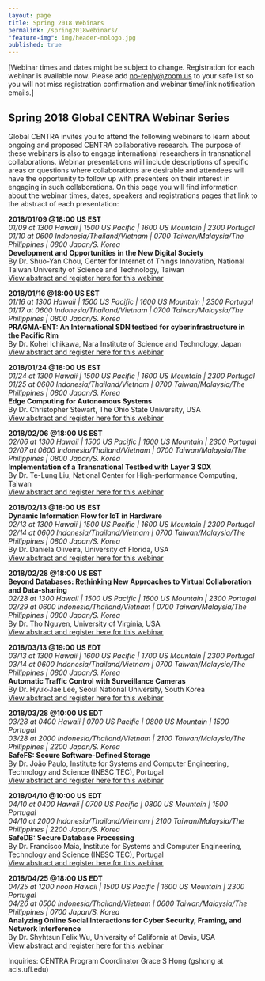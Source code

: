 ```yaml
---
layout: page
title: Spring 2018 Webinars
permalink: /spring2018webinars/
"feature-img": img/header-nologo.jpg
published: true
---
```


[Webinar times and dates might be subject to change. Registration for each webinar is available now. Please add no-reply@zoom.us to your safe list so you will not miss registration confirmation and webinar time/link notification emails.] 

## Spring 2018 Global CENTRA Webinar Series

Global CENTRA invites you to attend the following webinars to learn about ongoing and proposed CENTRA collaborative research. The purpose of these webinars is also to engage international researchers in transnational collaborations. Webinar presentations will include descriptions of specific areas or questions where collaborations are desirable and attendees will have the opportunity to follow up with presenters on their interest in engaging in such collaborations. On this page you will find information about the webinar times, dates, speakers and registrations pages that link to the abstract of each presentation:


**2018/01/09 @18:00 US EST**  
*01/09 at 1300 Hawaii | 1500 US Pacific | 1600 US Mountain | 2300 Portugal*  
*01/10 at 0600 Indonesia/Thailand/Vietnam | 0700 Taiwan/Malaysia/The Philippines | 0800 Japan/S. Korea*  
**Development and Opportunities in the New Digital Society**  
By Dr. Shuo-Yan Chou, Center for Internet of Things Innovation, National Taiwan University of Science and Technology, Taiwan   
[View abstract and register here for this webinar](https://goo.gl/A1SHp8) 
  
**2018/01/16 @18:00 US EST**  
*01/16 at 1300 Hawaii | 1500 US Pacific | 1600 US Mountain | 2300 Portugal*  
*01/17 at 0600 Indonesia/Thailand/Vietnam | 0700 Taiwan/Malaysia/The Philippines | 0800 Japan/S. Korea*  
**PRAGMA-ENT: An International SDN testbed for cyberinfrastructure in the Pacific Rim**  
By Dr. Kohei Ichikawa, Nara Institute of Science and Technology, Japan  
[View abstract and register here for this webinar](https://goo.gl/F5tXre)  
   
**2018/01/24 @18:00 US EST**  
*01/24 at 1300 Hawaii | 1500 US Pacific | 1600 US Mountain | 2300 Portugal*  
*01/25 at 0600 Indonesia/Thailand/Vietnam | 0700 Taiwan/Malaysia/The Philippines | 0800 Japan/S. Korea*  
**Edge Computing for Autonomous Systems**  
By Dr. Christopher Stewart, The Ohio State University, USA  
[View abstract and register here for this webinar](https://goo.gl/7UXfMF)  
  
**2018/02/06 @18:00 US EST**  
*02/06 at 1300 Hawaii | 1500 US Pacific | 1600 US Mountain | 2300 Portugal*  
*02/07 at 0600 Indonesia/Thailand/Vietnam | 0700 Taiwan/Malaysia/The Philippines | 0800 Japan/S. Korea*  
**Implementation of a Transnational Testbed with Layer 3 SDX**  
By Dr. Te-Lung Liu, National Center for High-performance Computing, Taiwan  
[View abstract and register here for this webinar](https://goo.gl/hrksLr)  
  
**2018/02/13 @18:00 US EST**  
**Dynamic Information Flow for IoT in Hardware**  
*02/13 at 1300 Hawaii | 1500 US Pacific | 1600 US Mountain | 2300 Portugal*  
*02/14 at 0600 Indonesia/Thailand/Vietnam | 0700 Taiwan/Malaysia/The Philippines | 0800 Japan/S. Korea*  
By Dr. Daniela Oliveira, University of Florida, USA  
[View abstract and register here for this webinar](https://goo.gl/nvi61N)  
  
**2018/02/28 @18:00 US EST**  
**Beyond Databases: Rethinking New Approaches to Virtual Collaboration and Data-sharing**  
*02/28 at 1300 Hawaii | 1500 US Pacific | 1600 US Mountain | 2300 Portugal*  
*02/29 at 0600 Indonesia/Thailand/Vietnam | 0700 Taiwan/Malaysia/The Philippines | 0800 Japan/S. Korea*  
By Dr. Tho Nguyen, University of Virginia, USA  
[View abstract and register here for this webinar](https://goo.gl/UUD1gn)  
  
**2018/03/13 <span class="underline">@19:00</span> US EDT**  
*03/13 at 1300 Hawaii | 1600 US Pacific | 1700 US Mountain | 2300 Portugal*  
*03/14 at 0600 Indonesia/Thailand/Vietnam | 0700 Taiwan/Malaysia/The Philippines | 0800 Japan/S. Korea*  
**Automatic Traffic Control with Surveillance Cameras**  
By Dr. Hyuk-Jae Lee, Seoul National University, South Korea  
[View abstract and register here for this webinar](https://goo.gl/MuADia)  
  
**2018/03/28 <span class="underline">@10:00</span> US EDT**    
*03/28 at 0400 Hawaii | 0700 US Pacific | 0800 US Mountain | 1500 Portugal*  
*03/28 at 2000 Indonesia/Thailand/Vietnam | 2100 Taiwan/Malaysia/The Philippines | 2200 Japan/S. Korea*  
**SafeFS: Secure Software-Defined Storage**  
By Dr. João Paulo, Institute for Systems and Computer Engineering, Technology and Science (INESC TEC), Portugal  
[View abstract and register here for this webinar](https://goo.gl/zWR9g7)  
  
**2018/04/10 <span class="underline">@10:00</span> US EDT**   
*04/10 at 0400 Hawaii | 0700 US Pacific | 0800 US Mountain | 1500 Portugal*  
*04/10 at 2000 Indonesia/Thailand/Vietnam | 2100 Taiwan/Malaysia/The Philippines | 2200 Japan/S. Korea*  
**SafeDB: Secure Database Processing**  
By Dr. Francisco Maia, Institute for Systems and Computer Engineering, Technology and Science (INESC TEC), Portugal  
[View abstract and register here for this webinar](https://goo.gl/kM68SF)  
  
**2018/04/25 @18:00 US EDT**  
*04/25 at 1200 noon Hawaii | 1500 US Pacific | 1600 US Mountain | 2300 Portugal*  
*04/26 at 0500 Indonesia/Thailand/Vietnam | 0600 Taiwan/Malaysia/The Philippines | 0700 Japan/S. Korea*  
**Analyzing Online Social Interactions for Cyber Security, Framing, and Network Interference**  
By Dr. Shyhtsun Felix Wu, University of California at Davis, USA  
[View abstract and register here for this webinar](https://goo.gl/5D5XuX)  
  
  
Inquiries: CENTRA Program Coordinator Grace S Hong (gshong at acis.ufl.edu) 
